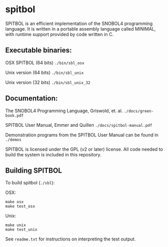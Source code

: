 spitbol
=======

SPITBOL is an efficient implementation of the SNOBOL4 programming language. It is written in a portable assembly
language called MINIMAL, with runtime support provided by code written in C.

Executable binaries:
-------------------

OSX SPITBOL	(64 bits)	`./bin/sbl_osx`	

Unix version	(64 bits)	`./bin/sbl_unix`

Unix version	(32 bits)	`./bin/sbl_unix_32` 

Documentation:
--------------

The SNOBOL4 Programming Language, Griswold, et. al.  `./docs/green-book.pdf`	

SPITBOL User Manual, Emmer and Quillen	`./docs/spitbol-manual.pdf`	


Demonstration programs from the SPITBOL User Manual can be found in `./demos`

SPITBOL is licensed under the GPL (v2 or later) license. All code needed to build the system is included in
this repository.

Building SPITBOL
---------------

To build spitbol (`./sbl`):

OSX:

	make osx
	make test_osx

Unix:

	make unix
	make test_unix

See `readme.txt` for instructions on interpreting the test output.


